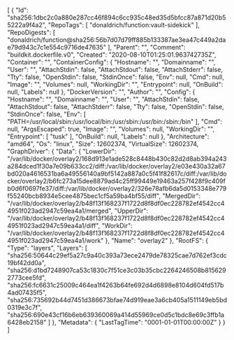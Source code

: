 [
  {
    "Id": "sha256:1dbc2c0a880e287cc46f894c6cc935c48ed35d5bfcc87a871d20b55222a9f4a2",
    "RepoTags": [
      "donaldrich/function:vault-sidekick"
    ],
    "RepoDigests": [
      "donaldrich/function@sha256:56b7d07d79ff885b133387ae3ea47c449a2dae79d943c7c1e554c9716de47635"
    ],
    "Parent": "",
    "Comment": "buildkit.dockerfile.v0",
    "Created": "2020-08-10T01:25:01.963742735Z",
    "Container": "",
    "ContainerConfig": {
      "Hostname": "",
      "Domainname": "",
      "User": "",
      "AttachStdin": false,
      "AttachStdout": false,
      "AttachStderr": false,
      "Tty": false,
      "OpenStdin": false,
      "StdinOnce": false,
      "Env": null,
      "Cmd": null,
      "Image": "",
      "Volumes": null,
      "WorkingDir": "",
      "Entrypoint": null,
      "OnBuild": null,
      "Labels": null
    },
    "DockerVersion": "",
    "Author": "",
    "Config": {
      "Hostname": "",
      "Domainname": "",
      "User": "",
      "AttachStdin": false,
      "AttachStdout": false,
      "AttachStderr": false,
      "Tty": false,
      "OpenStdin": false,
      "StdinOnce": false,
      "Env": [
        "PATH=/usr/local/sbin:/usr/local/bin:/usr/sbin:/usr/bin:/sbin:/bin"
      ],
      "Cmd": null,
      "ArgsEscaped": true,
      "Image": "",
      "Volumes": null,
      "WorkingDir": "",
      "Entrypoint": [
        "tusk"
      ],
      "OnBuild": null,
      "Labels": null
    },
    "Architecture": "amd64",
    "Os": "linux",
    "Size": 12602374,
    "VirtualSize": 12602374,
    "GraphDriver": {
      "Data": {
        "LowerDir": "/var/lib/docker/overlay2/168d913e1ade528c8448b430c82d2d8ab394a243a284dced1f30a7e09b633cc2/diff:/var/lib/docker/overlay2/e03e430a32a67bd020a4616531ba6a49556140a9bf5142a887a0c5f41f82617c/diff:/var/lib/docker/overlay2/b6fc273a15dee8879ad4c25ff99449e19463a257f428f9c409fb0d6f0697fe37/diff:/var/lib/docker/overlay2/326e78afb6da5d0153348e779f55240bcb8934e5cee4875bec1cf5a59ba4bf55/diff",
        "MergedDir": "/var/lib/docker/overlay2/b48f13f168237f1722d8f8df0ec228782ef4542cc44951f023ad2947c59ea4a1/merged",
        "UpperDir": "/var/lib/docker/overlay2/b48f13f168237f1722d8f8df0ec228782ef4542cc44951f023ad2947c59ea4a1/diff",
        "WorkDir": "/var/lib/docker/overlay2/b48f13f168237f1722d8f8df0ec228782ef4542cc44951f023ad2947c59ea4a1/work"
      },
      "Name": "overlay2"
    },
    "RootFS": {
      "Type": "layers",
      "Layers": [
        "sha256:50644c29ef5a27c9a40c393a73ece2479de78325cae7d762ef3cdc19bf42dd0a",
        "sha256:d1bd7248907ca53c1830c7f51ce3c03b35cbc2264246508b8156292773cee5fd",
        "sha256:fc6631c25009c464ea1f4263b64fe692d4d6898e8104d604fd517b4ad07435f5",
        "sha256:735692b44d7451d386673bfae74d919eae3a6cb405a1511149eb5bd0319e3c7f",
        "sha256:690e43cf16b6eb639360069a414d55969ce0d5c1bdc8e69c3ffb1a6428eb2158"
      ]
    },
    "Metadata": {
      "LastTagTime": "0001-01-01T00:00:00Z"
    }
  }
]
